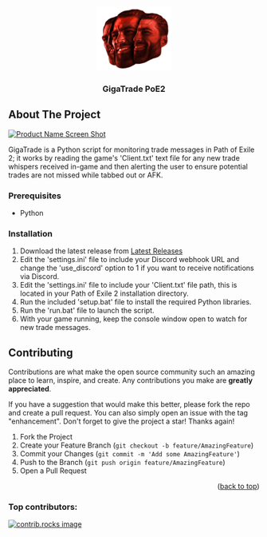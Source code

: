 <a id="readme-top"></a>
<!-- PROJECT LOGO -->
<br />
<div align="center">
  <a href="https://github.com/ImpliedThreat/GigaTrade-PoE2">
    <img src="images/gigavaal.png" alt="Logo" width="150" height="128">
  </a>

<h3 align="center">GigaTrade PoE2</h3>

</div>

<!-- ABOUT THE PROJECT -->
## About The Project

[![Product Name Screen Shot][product-screenshot]](https://example.com)

GigaTrade is a Python script for monitoring trade messages in Path of Exile 2; it works by reading the game's 'Client.txt' text file for any new trade whispers received in-game and then alerting the user to ensure potential trades are not missed while tabbed out or AFK.

### Prerequisites

* Python

### Installation

1. Download the latest release from [Latest Releases]([https://example.com](https://github.com/ImpliedThreat/GigaTrade-PoE2/releases))
2. Edit the 'settings.ini' file to include your Discord webhook URL and change the 'use_discord' option to 1 if you want to receive notifications via Discord.
3. Edit the 'settings.ini' file to include your 'Client.txt' file path, this is located in your Path of Exile 2 installation directory.
4. Run the included 'setup.bat' file to install the required Python libraries.
5. Run the 'run.bat' file to launch the script.
6. With your game running, keep the console window open to watch for new trade messages.

<!-- CONTRIBUTING -->
## Contributing

Contributions are what make the open source community such an amazing place to learn, inspire, and create. Any contributions you make are **greatly appreciated**.

If you have a suggestion that would make this better, please fork the repo and create a pull request. You can also simply open an issue with the tag "enhancement".
Don't forget to give the project a star! Thanks again!

1. Fork the Project
2. Create your Feature Branch (`git checkout -b feature/AmazingFeature`)
3. Commit your Changes (`git commit -m 'Add some AmazingFeature'`)
4. Push to the Branch (`git push origin feature/AmazingFeature`)
5. Open a Pull Request

<p align="right">(<a href="#readme-top">back to top</a>)</p>

### Top contributors:

<a href="https://github.com/ImpliedThreat/GigaTrade-PoE2/graphs/contributors">
  <img src="https://contrib.rocks/image?repo=ImpliedThreat/GigaTrade-PoE2" alt="contrib.rocks image" />
</a>


<!-- MARKDOWN LINKS & IMAGES -->
<!-- https://www.markdownguide.org/basic-syntax/#reference-style-links -->
[contributors-shield]: https://img.shields.io/github/contributors/github_username/repo_name.svg?style=for-the-badge
[contributors-url]: https://github.com/ImpliedThreat/GigaTrade-PoE2/graphs/contributors
[forks-shield]: https://img.shields.io/github/forks/ImpliedThreat/GigaTrade-PoE2.svg?style=for-the-badge
[forks-url]: https://github.com/ImpliedThreat/GigaTrade-PoE2/network/members
[stars-shield]: https://img.shields.io/github/stars/ImpliedThreat/GigaTrade-PoE2.svg?style=for-the-badge
[stars-url]: https://github.com/ImpliedThreat/GigaTrade-PoE2/stargazers
[issues-shield]: https://img.shields.io/github/issues/ImpliedThreat/GigaTrade-PoE2.svg?style=for-the-badge
[issues-url]: https://github.com/ImpliedThreat/GigaTrade-PoE2/issues
[product-screenshot]: images/screenshot.png

